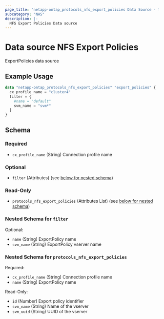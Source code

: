 ```yaml
---
page_title: "netapp-ontap_protocols_nfs_export_policies Data Source - terraform-provider-netapp-ontap"
subcategory: "NAS"
description: |-
  NFS Export Policies Data source
---
```


# Data source NFS Export Policies

ExportPolicies data source

## Example Usage
```terraform
data "netapp-ontap_protocols_nfs_export_policies" "export_policies" {
  cx_profile_name = "cluster4"
  filter = {
    #name = "default"
    svm_name = "svm*"
  }
}
```



<!-- schema generated by tfplugindocs -->
## Schema

### Required

- `cx_profile_name` (String) Connection profile name

### Optional

- `filter` (Attributes) (see [below for nested schema](#nestedatt--filter))

### Read-Only

- `protocols_nfs_export_policies` (Attributes List) (see [below for nested schema](#nestedatt--protocols_nfs_export_policies))

<a id="nestedatt--filter"></a>
### Nested Schema for `filter`

Optional:

- `name` (String) ExportPolicy name
- `svm_name` (String) ExportPolicy vserver name


<a id="nestedatt--protocols_nfs_export_policies"></a>
### Nested Schema for `protocols_nfs_export_policies`

Required:

- `cx_profile_name` (String) Connection profile name
- `name` (String) ExportPolicy name

Read-Only:

- `id` (Number) Export policy identifier
- `svm_name` (String) Name of the vserver
- `svm_uuid` (String) UUID of the vserver


